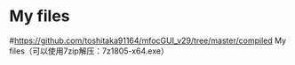 # My files
#https://github.com/toshitaka91164/mfocGUI_v29/tree/master/compiled
My files（可以使用7zip解压：7z1805-x64.exe）
